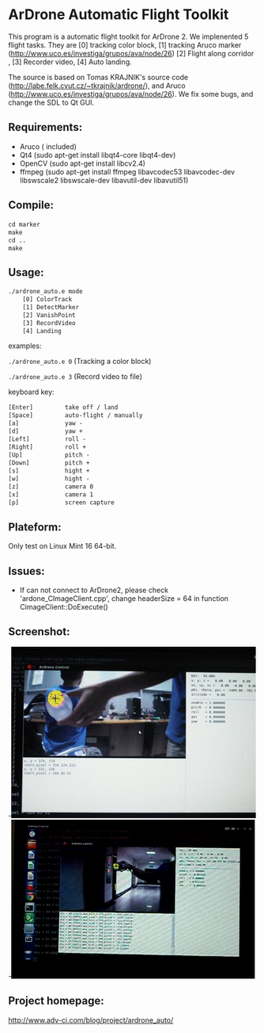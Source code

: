 # ArDrone Automatic Flight Toolkit

This program is a automatic flight toolkit for ArDrone 2. We implenented 5 flight tasks. They are [0] tracking color block, [1] tracking Aruco marker (http://www.uco.es/investiga/grupos/ava/node/26) [2] Flight along corridor 
, [3] Recorder video, [4] Auto landing.


The source is based on Tomas KRAJNIK's source code (http://labe.felk.cvut.cz/~tkrajnik/ardrone/), and Aruco (http://www.uco.es/investiga/grupos/ava/node/26). We fix some bugs, and change the SDL to Qt GUI. 


## Requirements:
* Aruco ( included)
* Qt4 (sudo apt-get install libqt4-core libqt4-dev)
* OpenCV (sudo apt-get install libcv2.4)
* ffmpeg (sudo apt-get install ffmpeg libavcodec53 libavcodec-dev libswscale2 libswscale-dev libavutil-dev libavutil51)


## Compile:
```
cd marker
make
cd ..
make
```


## Usage:
```
./ardrone_auto.e mode
    [0] ColorTrack
    [1] DetectMarker
    [2] VanishPoint
    [3] RecordVideo
    [4] Landing
```


examples:

`./ardrone_auto.e 0` (Tracking a color block)

`./ardrone_auto.e 3` (Record video to file)


keyboard key:
```
[Enter]         take off / land
[Space]         auto-flight / manually
[a]             yaw -
[d]             yaw +
[Left]          roll -
[Right]         roll +
[Up]            pitch -
[Down]          pitch +
[s]             hight +
[w]             hight -
[z]             camera 0
[x]             camera 1
[p]             screen capture
```

## Plateform:
Only test on Linux Mint 16 64-bit. 


## Issues:
* If can not connect to ArDrone2, please check 'ardone_CImageClient.cpp', change headerSize = 64 in function CimageClient::DoExecute()


## Screenshot:
-![alt text](https://raw.githubusercontent.com/bushuhui/ardrone_auto/master/images/pic_1.png "Screenshot 1")
-![alt text](https://raw.githubusercontent.com/bushuhui/ardrone_auto/master/images/pic_2.png "Screenshot 2")


## Project homepage:
http://www.adv-ci.com/blog/project/ardrone_auto/
